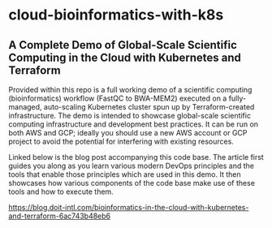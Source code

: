 # cloud-bioinformatics-with-k8s

## A Complete Demo of Global-Scale Scientific Computing in the Cloud with Kubernetes and Terraform

Provided within this repo is a full working demo of a scientific computing (bioinformatics) workflow (FastQC to BWA-MEM2) executed on a fully-managed, auto-scaling Kubernetes cluster spun up by Terraform-created infrastructure. The demo is intended to showcase global-scale scientific computing infrastructure and development best practices. It can be run on both AWS and GCP; ideally you should use a new AWS account or GCP project to avoid the potential for interfering with existing resources.

Linked below is the blog post accompanying this code base. The article first guides you along as you learn various modern DevOps principles and the tools that enable those principles which are used in this demo. It then showcases how various components of the code base make use of these tools and how to execute them.

https://blog.doit-intl.com/bioinformatics-in-the-cloud-with-kubernetes-and-terraform-6ac743b48eb6